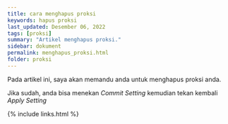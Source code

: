```yaml
---
title: cara menghapus proksi
keywords: hapus proksi
last_updated: Desember 06, 2022
tags: [proksi]
summary: "Artikel menghapus proksi."
sidebar: dokument
permalink: menghapus_proksi.html
folder: proksi
---
```


Pada artikel ini, saya akan memandu anda untuk menghapus proksi anda.



Jika sudah, anda bisa menekan *Commit Setting* kemudian tekan kembali *Apply Setting*

{% include links.html %}